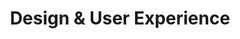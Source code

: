 ---
# This topic lives at
# https://digital.gov/topics/design

slug: "design-user-experience"

# Topic Title
title: "Design & User Experience"

# description — keep it short and clear
summary: "Guidance, resources, and community to help you use design and user experience to create government websites that meet customer needs, work well on any device, and follow federal web requirements."
deck: "Understand how and why design impacts user experience"

topic_collection: true
yaml_file: "design_ux"
legal_stamp: "21 Idea"
legal_stamp_link: "https://www.govinfo.gov/app/details/DCPD-202101050"
guides_link: "https://digital.gov/guides/hcd/"
primary_image: topics-header-bg-image


# Weight
weight: 2

# For more information on managing topics,
# see https://github.com/GSA/digitalgov.gov/wiki
---
